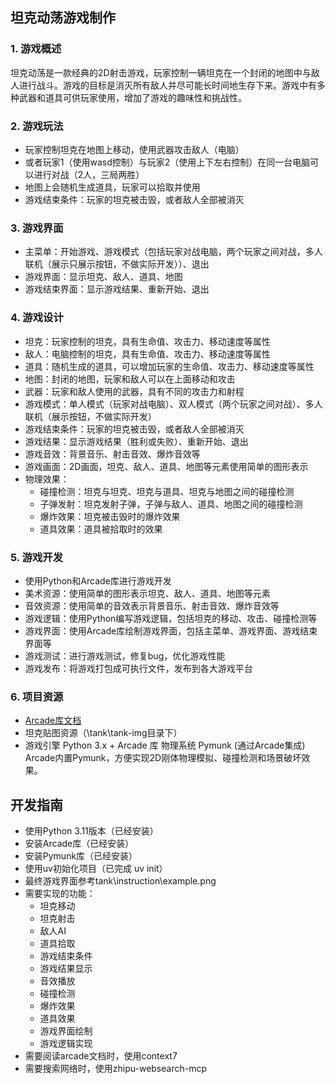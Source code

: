 ## 坦克动荡游戏制作

### 1. 游戏概述

坦克动荡是一款经典的2D射击游戏，玩家控制一辆坦克在一个封闭的地图中与敌人进行战斗。游戏的目标是消灭所有敌人并尽可能长时间地生存下来。游戏中有多种武器和道具可供玩家使用，增加了游戏的趣味性和挑战性。

### 2. 游戏玩法

- 玩家控制坦克在地图上移动，使用武器攻击敌人（电脑）
- 或者玩家1（使用wasd控制）与玩家2（使用上下左右控制）在同一台电脑可以进行对战（2人，三局两胜）
- 地图上会随机生成道具，玩家可以拾取并使用
- 游戏结束条件：玩家的坦克被击毁，或者敌人全部被消灭

### 3. 游戏界面

- 主菜单：开始游戏、游戏模式（包括玩家对战电脑，两个玩家之间对战，多人联机（展示只展示按钮，不做实际开发））、退出
- 游戏界面：显示坦克、敌人、道具、地图
- 游戏结束界面：显示游戏结果、重新开始、退出

### 4. 游戏设计
- 坦克：玩家控制的坦克，具有生命值、攻击力、移动速度等属性
- 敌人：电脑控制的坦克，具有生命值、攻击力、移动速度等属性
- 道具：随机生成的道具，可以增加玩家的生命值、攻击力、移动速度等属性
- 地图：封闭的地图，玩家和敌人可以在上面移动和攻击
- 武器：玩家和敌人使用的武器，具有不同的攻击力和射程
- 游戏模式：单人模式（玩家对战电脑）、双人模式（两个玩家之间对战）、多人联机（展示按钮，不做实际开发）
- 游戏结束条件：玩家的坦克被击毁，或者敌人全部被消灭
- 游戏结果：显示游戏结果（胜利或失败）、重新开始、退出
- 游戏音效：背景音乐、射击音效、爆炸音效等
- 游戏画面：2D画面，坦克、敌人、道具、地图等元素使用简单的图形表示
- 物理效果：
  - 碰撞检测：坦克与坦克、坦克与道具、坦克与地图之间的碰撞检测
  - 子弹发射：坦克发射子弹，子弹与敌人、道具、地图之间的碰撞检测
  - 爆炸效果：坦克被击毁时的爆炸效果
  - 道具效果：道具被拾取时的效果

### 5. 游戏开发
- 使用Python和Arcade库进行游戏开发
- 美术资源：使用简单的图形表示坦克、敌人、道具、地图等元素
- 音效资源：使用简单的音效表示背景音乐、射击音效、爆炸音效等
- 游戏逻辑：使用Python编写游戏逻辑，包括坦克的移动、攻击、碰撞检测等
- 游戏界面：使用Arcade库绘制游戏界面，包括主菜单、游戏界面、游戏结束界面等
- 游戏测试：进行游戏测试，修复bug，优化游戏性能
- 游戏发布：将游戏打包成可执行文件，发布到各大游戏平台


### 6. 项目资源

- [Arcade库文档](https://api.arcade.academy/en/latest/)
- 坦克贴图资源（\tank\tank-img目录下）
- 游戏引擎	Python 3.x + Arcade 库	物理系统	Pymunk (通过Arcade集成)	Arcade内置Pymunk，方便实现2D刚体物理模拟、碰撞检测和场景破坏效果。

## 开发指南

- 使用Python 3.11版本（已经安装）
- 安装Arcade库（已经安装）
- 安装Pymunk库（已经安装）
- 使用uv初始化项目（已完成 uv init）
- 最终游戏界面参考tank\instruction\example.png
- 需要实现的功能：
  - 坦克移动
  - 坦克射击
  - 敌人AI
  - 道具拾取
  - 游戏结束条件
  - 游戏结果显示
  - 音效播放
  - 碰撞检测
  - 爆炸效果
  - 道具效果
  - 游戏界面绘制
  - 游戏逻辑实现
- 需要阅读arcade文档时，使用context7
- 需要搜索网络时，使用zhipu-websearch-mcp